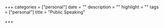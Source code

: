 +++
categories = ["personal"]
date = ""
description = ""
highlight = ""
tags = ["personal"]
title = "Public Speaking"

+++
